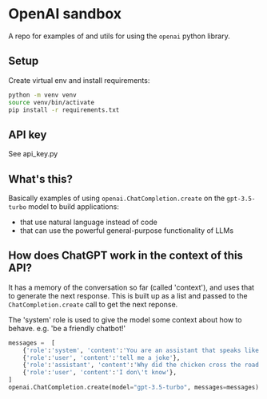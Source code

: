 # OpenAI sandbox

A repo for examples of and utils for using the `openai` python library.

## Setup

Create virtual env and install requirements:

```bash
python -m venv venv
source venv/bin/activate
pip install -r requirements.txt
```

## API key

See api_key.py

## What's this?

Basically examples of using `openai.ChatCompletion.create` on the
`gpt-3.5-turbo` model to build applications:

- that use natural language instead of code
- that can use the powerful general-purpose functionality of LLMs

## How does ChatGPT work in the context of this API?

It has a memory of the conversation so far (called 'context'), and uses that
to generate the next response. This is built up as a list and passed to the
`ChatCompletion.create` call to get the next reponse.

The 'system' role is used to give the model some context about how to behave.
e.g. 'be a friendly chatbot!'

```python
messages =  [  
    {'role':'system', 'content':'You are an assistant that speaks like Shakespeare.'},    
    {'role':'user', 'content':'tell me a joke'},   
    {'role':'assistant', 'content':'Why did the chicken cross the road'},   
    {'role':'user', 'content':'I don\'t know'},
]
openai.ChatCompletion.create(model="gpt-3.5-turbo", messages=messages)
```

